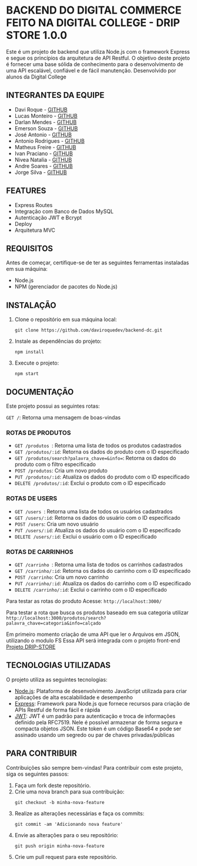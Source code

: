 # BACKEND DO DIGITAL COMMERCE FEITO NA DIGITAL COLLEGE - DRIP STORE 1.0.0

Este é um projeto de backend que utiliza Node.js com o framework Express e segue os princípios da arquitetura de API Restful. O objetivo deste projeto é fornecer uma base sólida de conhecimento para o desenvolvimento de uma API escalável, confiável e de fácil manutenção. Desenvolvido por alunos da Digital College

## INTEGRANTES DA EQUIPE
<ul>
<li>Davi Roque -  <a href="https://github.com/daviroquedev">GITHUB</a></li>
<li>Lucas Monteiro -  <a href="https://github.com/LMsousa20">GITHUB</a></li>
<li>Darlan Mendes -  <a href="https://github.com/DarlanMendes">GITHUB</a></li>
<li>Emerson Souza -  <a href="https://github.com/SouEmersonSouza">GITHUB</a></li>
<li>José Antonio -  <a href="https://github.com/JoseAAntonio">GITHUB</a></li>
 <li>Antonio Rodrigues -  <a href="https://github.com/BigTonny1980">GITHUB</a></li>
<li>Matheus Freire -  <a href="https://github.com/Matheus-TecDev">GITHUB</a></li>
<li>Ivan Praciano -  <a href="https://github.com/404">GITHUB</a></li>
<li>Nivea Natalia -  <a href="https://github.com/nivea-natalia">GITHUB</a></li>
<li>Andre Soares -  <a href="https://github.com/andresoaresmota">GITHUB</a></li>
<li>Jorge Silva -  <a href="https://github.com/jorge-sillva">GITHUB</a></li>

</ul>


## FEATURES

<ul>
<li>Express Routes</li>
<li>Integração com Banco de Dados MySQL</li>
<li>Autenticação JWT e Bcrypt</li>
<li>Deploy</li>
<li>Arquitetura MVC </li>
</ul>

## REQUISITOS

<p>Antes de começar, certifique-se de ter as seguintes ferramentas instaladas em sua máquina:</p>
    <ul>
      <li>Node.js</li>
      <li>NPM (gerenciador de pacotes do Node.js)</li>
    </ul>
    
## INSTALAÇÃO

<ol>
      <li>Clone o repositório em sua máquina local:</li>
      <pre><code>git clone https://github.com/daviroquedev/backend-dc.git </code></pre>
      <li>Instale as dependências do projeto:</li>
      <pre><code>npm install</code></pre>
      <li>Execute o projeto:</li>
      <pre><code>npm start</code></pre>
</ol>
 
## DOCUMENTAÇÃO 


  <p>Este projeto possui as seguintes rotas:</p>
  <p><code>GET /</code>: Retorna uma mensagem de boas-vindas</p>
  
### ROTAS DE PRODUTOS
<ul>
      <li><code>GET /produtos </code>: Retorna uma lista de todos os produtos cadastrados</li>
      <li><code>GET /produtos/:id</code>: Retorna os dados do produto com o ID especificado</li>
      <li><code>GET /produtos/search?palavra_chave=&info=</code>: Retorna os dados do produto com o filtro especificado</li>
      <li><code>POST /produtos</code>: Cria um novo produto</li>
      <li><code>PUT /produtos/:id</code>: Atualiza os dados do produto com o ID especificado</li>
      <li><code>DELETE /produtos/:id</code>: Exclui o produto com o ID especificado</li>
</ul>
    
### ROTAS DE USERS
<ul>
      <li><code>GET /users </code>: Retorna uma lista de todos os usuários cadastrados</li>
      <li><code>GET /users/:id</code>: Retorna os dados do usuário com o ID especificado</li>
      <li><code>POST /users</code>: Cria um novo usuário</li>
      <li><code>PUT /users/:id</code>: Atualiza os dados do usuário com o ID especificado</li>
      <li><code>DELETE /users/:id</code>: Exclui o usuário com o ID especificado</li>
</ul>

### ROTAS DE CARRINHOS
<ul>
      <li><code>GET /carrinho </code>: Retorna uma lista de todos os carrinhos cadastrados</li>
      <li><code>GET /carrinho/:id</code>: Retorna os dados do carrinho com o ID especificado</li>
      <li><code>POST /carrinho</code>: Cria um novo carrinho </li>
      <li><code>PUT /carrinho/:id</code>: Atualiza os dados do carrinho com o ID especificado</li>
      <li><code>DELETE /carrinho/:id</code>: Exclui o carrinho com o ID especificado</li>
</ul>
    
    
Para testar as rotas do produto Acesse: `http://localhost:3000/`

Para testar a rota que busca os produtos baseado em sua categoria utilizar
<br/>`http://localhost:3000/produtos/search?palavra_chave=categoria&info=calçado`

Em primeiro momento criação de uma API que ler o Arquivos em JSON, utilizando o modulo FS
Essa API será integrada com o projeto front-end <a href="https://github.com/DarlanMendes/digital-store">Projeto DRIP-STORE</a>

## TECNOLOGIAS UTILIZADAS

 <p>O projeto utiliza as seguintes tecnologias:</p>
    <ul>
      <li><a href="https://nodejs.org/">Node.js</a>: Plataforma de desenvolvimento JavaScript utilizada para criar aplicações de alta escalabilidade e desempenho</li>
      <li><a href="https://expressjs.com/">Express</a>: Framework para Node.js que fornece recursos para criação de APIs Restful de forma fácil e rápida</li>
       <li><a href="https://expressjs.com/">JWT</a>: JWT é um padrão para autenticação e troca de informações definido pela RFC7519. Nele é possível armazenar de forma segura e compacta objetos JSON. Este token é um código Base64 e pode ser assinado usando um segredo ou par de chaves privadas/públicas</li>
      
 </ul>

 ## PARA CONTRIBUIR 

 <p>Contribuições são sempre bem-vindas! Para contribuir com este projeto, siga os seguintes passos:</p>
    <ol>
      <li>Faça um fork deste repositório.</li>
      <li>Crie uma nova branch para sua contribuição:</li>
      <pre><code>git checkout -b minha-nova-feature</code></pre>
      <li>Realize as alterações necessárias e faça os commits:</li>
      <pre><code>git commit -am 'Adicionando nova feature'</code></pre>
      <li>Envie as alterações para o seu repositório:</li>
      <pre><code>git push origin minha-nova-feature</code></pre>
      <li>Crie um pull request para este repositório.</li>
    </ol>

